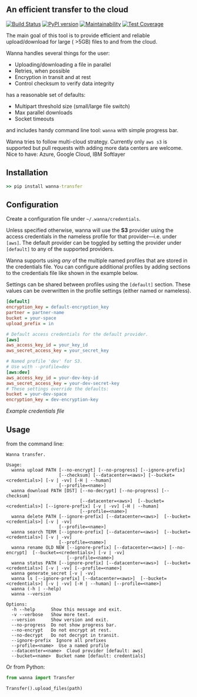An efficient transfer to the cloud
----------------------------------
[![Build Status](https://travis-ci.org/Multiplicom/wanna-transfer.svg?branch=master)](https://travis-ci.org/Multiplicom/wanna-transfer)
[![PyPI version](https://badge.fury.io/py/wanna-transfer.svg)](https://badge.fury.io/py/wanna-transfer)
[![Maintainability](https://api.codeclimate.com/v1/badges/04b6db49155397d49c5d/maintainability)](https://codeclimate.com/github/piotrpawlaczek/wanna-transfer/maintainability)
[![Test Coverage](https://api.codeclimate.com/v1/badges/04b6db49155397d49c5d/test_coverage)](https://codeclimate.com/github/piotrpawlaczek/wanna-transfer/test_coverage)

The main goal of this tool is to provide efficient and reliable upload/download
for large ( >5GB) files to and from the cloud.

Wanna handles several things for the user:

  * Uploading/downloading a file in parallel
  * Retries, when possible
  * Encryption in transit and at rest
  * Control checksum to verify data integrity

has a reasonable set of defaults:

  * Multipart threshold size (small/large file switch)
  * Max parallel downloads
  * Socket timeouts

and includes handy command line tool: `wanna` with simple progress bar.

Wanna tries to follow multi-cloud strategy.
Currently only `aws s3` is supported but pull requests with adding more data centers are welcome.
Nice to have: Azure, Google Cloud, IBM Softlayer

Installation
------------
```cmd
>> pip install wanna-transfer
```

Configuration
-------------

Create a configuration file under `~/.wanna/credentials`.

Unless specified otherwise, wanna will use the **S3** provider using the access credentials in the nameless profile for that provider—i.e. under `[aws]`. The default provider can be toggled by setting the provider under `[default]` to any of the supported providers.

Wanna supports using _any_ of the multiple named profiles that are stored in the credentials file. You can configure additional profiles by adding sections to the credentials file like shown in the example below.

Settings can be shared between profiles using the `[default]` section. These values can be overwritten in the profile settings (either named or nameless).


```ini
[default]
encryption_key = default-encryption_key
partner = partner-name
bucket = your-space
upload_prefix = in

# Default access credentials for the default provider. 
[aws]
aws_access_key_id = your_key_id
aws_secret_access_key = your_secret_key

# Named profile 'dev' for S3.
# Use with --profile=dev 
[aws:dev] 
aws_access_key_id = your-dev-key-id
aws_secret_access_key = your-dev-secret-key
# These settings override the defaults:
bucket = your-dev-space 
encryption_key = dev-encryption-key
```
_Example credentials file_

Usage
-----
from the command line:
```
Wanna transfer.

Usage:
  wanna upload PATH [--no-encrypt] [--no-progress] [--ignore-prefix]
                    [--checksum] [--datacenter=<aws>] [--bucket=<credentials>] [-v | -vv] [-H | --human]
                    [--profile=<name>]
  wanna download PATH [DST] [--no-decrypt] [--no-progress] [--checksum]
                            [--datacenter=<aws>]  [--bucket=<credentials>] [--ignore-prefix] [-v | -vv] [-H | --human]
                            [--profile=<name>]
  wanna delete PATH [--ignore-prefix] [--datacenter=<aws>]  [--bucket=<credentials>] [-v | -vv]
                    [--profile=<name>]
  wanna search TERM [--ignore-prefix] [--datacenter=<aws>]  [--bucket=<credentials>] [-v | -vv]
                    [--profile=<name>]
  wanna rename OLD NEW [--ignore-prefix] [--datacenter=<aws>] [--no-encrypt]  [--bucket=<credentials>] [-v | -vv]
                       [--profile=<name>]
  wanna status PATH [--ignore-prefix] [--datacenter=<aws>]  [--bucket=<credentials>] [-v | -vv] [--profile=<name>]
  wanna generate_secret [-v | -vv]
  wanna ls [--ignore-prefix] [--datacenter=<aws>]  [--bucket=<credentials>] [-v | -vv] [-H | --human] [--profile=<name>]
  wanna (-h | --help)
  wanna --version

Options:
  -h --help      Show this message and exit.
  -v --verbose   Show more text.
  --version      Show version and exit.
  --no-progress  Do not show progress bar.
  --no-encrypt   Do not encrypt at rest.
  --no-decrypt   Do not decrypt in transit.
  --ignore-prefix  Ignore all prefixes
  --profile=<name>  Use a named profile
  --datacenter=<name>  Cloud provider [default: aws]
  --bucket=<name>  Bucket name [default: credentials]
```

Or from Python:

```python
from wanna import Transfer

Transfer().upload_files(path)
```
